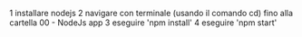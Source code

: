 1 installare nodejs 
2 navigare con terminale (usando il comando cd) fino alla cartella 00 - NodeJs app
3 eseguire 'npm install'
4 eseguire 'npm start'